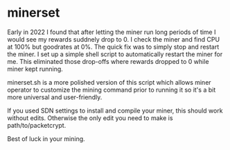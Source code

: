 # minerset

Early in 2022 I found that after letting the miner run long periods of time I would see my rewards suddnely drop to 0. I check the miner and find CPU at 100% but goodrates at 0%. The quick fix was to simply stop and restart the miner. I set up a simple shell script to automatically restart the miner for me. This eliminated those drop-offs where rewards dropped to 0 while miner kept running.

minerset.sh is a more polished version of this script which allows miner operator to customize the mining command prior to running it so it's a bit more universal and user-friendly. 

If you used SDN settings to install and compile your miner, this should work without edits. Otherwise the only edit you need to make is path/to/packetcrypt.

Best of luck in your mining.
